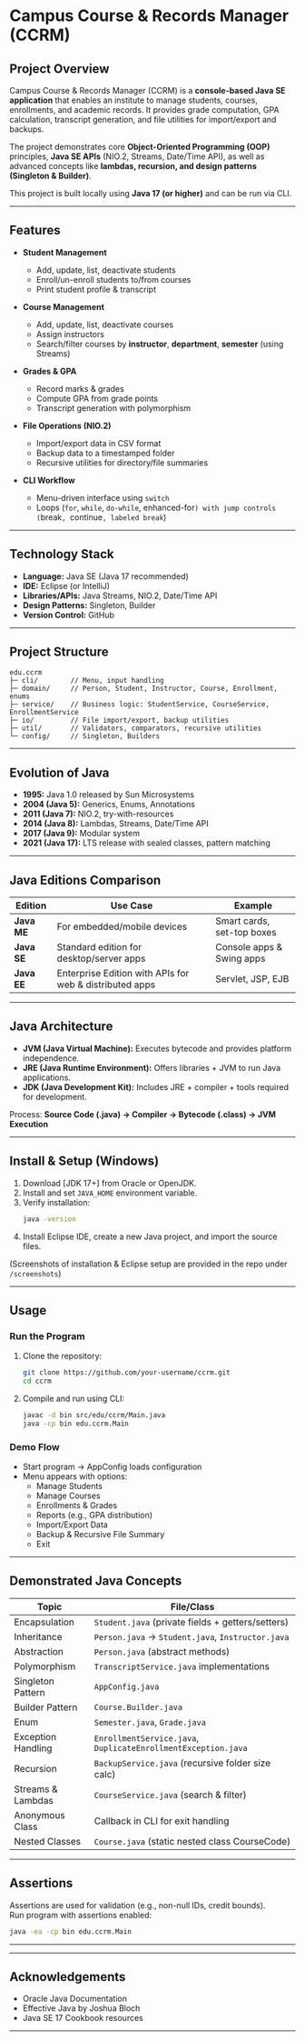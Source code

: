 # Campus Course & Records Manager (CCRM)

## Project Overview
Campus Course & Records Manager (CCRM) is a **console-based Java SE application** that enables an institute to manage students, courses, enrollments, and academic records. It provides grade computation, GPA calculation, transcript generation, and file utilities for import/export and backups.  

The project demonstrates core **Object-Oriented Programming (OOP)** principles, **Java SE APIs** (NIO.2, Streams, Date/Time API), as well as advanced concepts like **lambdas, recursion, and design patterns (Singleton & Builder)**.  

This project is built locally using **Java 17 (or higher)** and can be run via CLI.

***

## Features
- **Student Management**  
  - Add, update, list, deactivate students  
  - Enroll/un-enroll students to/from courses  
  - Print student profile & transcript  

- **Course Management**  
  - Add, update, list, deactivate courses  
  - Assign instructors  
  - Search/filter courses by **instructor**, **department**, **semester** (using Streams)  

- **Grades & GPA**  
  - Record marks & grades  
  - Compute GPA from grade points  
  - Transcript generation with polymorphism  

- **File Operations (NIO.2)**  
  - Import/export data in CSV format  
  - Backup data to a timestamped folder  
  - Recursive utilities for directory/file summaries  

- **CLI Workflow**  
  - Menu-driven interface using `switch`  
  - Loops (`for`, `while`, `do-while`, enhanced-for`) with jump controls (`break`, `continue`, labeled break`)  

***

## Technology Stack
- **Language:** Java SE (Java 17 recommended)  
- **IDE:** Eclipse (or IntelliJ)  
- **Libraries/APIs:** Java Streams, NIO.2, Date/Time API  
- **Design Patterns:** Singleton, Builder  
- **Version Control:** GitHub  

***

## Project Structure
```
edu.ccrm
├─ cli/        // Menu, input handling
├─ domain/     // Person, Student, Instructor, Course, Enrollment, enums
├─ service/    // Business logic: StudentService, CourseService, EnrollmentService
├─ io/         // File import/export, backup utilities
├─ util/       // Validators, comparators, recursive utilities
└─ config/     // Singleton, Builders
```

***

## Evolution of Java
- **1995:** Java 1.0 released by Sun Microsystems  
- **2004 (Java 5):** Generics, Enums, Annotations  
- **2011 (Java 7):** NIO.2, try-with-resources  
- **2014 (Java 8):** Lambdas, Streams, Date/Time API  
- **2017 (Java 9):** Modular system  
- **2021 (Java 17):** LTS release with sealed classes, pattern matching  

***

## Java Editions Comparison

| Edition | Use Case | Example |
|---------|----------|---------|
| **Java ME** | For embedded/mobile devices | Smart cards, set-top boxes |
| **Java SE** | Standard edition for desktop/server apps | Console apps & Swing apps |
| **Java EE** | Enterprise Edition with APIs for web & distributed apps | Servlet, JSP, EJB |

***

## Java Architecture
- **JVM (Java Virtual Machine):** Executes bytecode and provides platform independence.  
- **JRE (Java Runtime Environment):** Offers libraries + JVM to run Java applications.  
- **JDK (Java Development Kit):** Includes JRE + compiler + tools required for development.  

Process: **Source Code (.java) → Compiler → Bytecode (.class) → JVM Execution**

***

## Install & Setup (Windows)
1. Download [JDK 17+] from Oracle or OpenJDK.  
2. Install and set `JAVA_HOME` environment variable.  
3. Verify installation:  
   ```sh
   java -version
   ```
4. Install Eclipse IDE, create a new Java project, and import the source files.  

(Screenshots of installation & Eclipse setup are provided in the repo under `/screenshots`)  

***

## Usage
### Run the Program
1. Clone the repository:
   ```sh
   git clone https://github.com/your-username/ccrm.git
   cd ccrm
   ```
2. Compile and run using CLI:
   ```sh
   javac -d bin src/edu/ccrm/Main.java
   java -cp bin edu.ccrm.Main
   ```

### Demo Flow
- Start program → AppConfig loads configuration  
- Menu appears with options:
  - Manage Students  
  - Manage Courses  
  - Enrollments & Grades  
  - Reports (e.g., GPA distribution)  
  - Import/Export Data  
  - Backup & Recursive File Summary  
  - Exit  

***

## Demonstrated Java Concepts
| Topic | File/Class |
|-------|-------------|
| Encapsulation | `Student.java` (private fields + getters/setters) |
| Inheritance | `Person.java` → `Student.java`, `Instructor.java` |
| Abstraction | `Person.java` (abstract methods) |
| Polymorphism | `TranscriptService.java` implementations |
| Singleton Pattern | `AppConfig.java` |
| Builder Pattern | `Course.Builder.java` |
| Enum | `Semester.java`, `Grade.java` |
| Exception Handling | `EnrollmentService.java`, `DuplicateEnrollmentException.java` |
| Recursion | `BackupService.java` (recursive folder size calc) |
| Streams & Lambdas | `CourseService.java` (search & filter) |
| Anonymous Class | Callback in CLI for exit handling |
| Nested Classes | `Course.java` (static nested class CourseCode) |

***

## Assertions
Assertions are used for validation (e.g., non-null IDs, credit bounds).  
Run program with assertions enabled:
```sh
java -ea -cp bin edu.ccrm.Main
```

***

 

***

## Acknowledgements
- Oracle Java Documentation  
- Effective Java by Joshua Bloch  
- Java SE 17 Cookbook resources  

***
